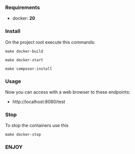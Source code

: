 ### Requirements ###

- docker: **20**

### Install ###

On the project root execute this commands:

````
make docker-build

make docker-start

make composer-install
````

### Usage ###

Now you can access with a web browser to these endpoints:

* http://localhost:8080/test

### Stop ###

To stop the containers use this

```
make docker-stop
```

### ENJOY ###
